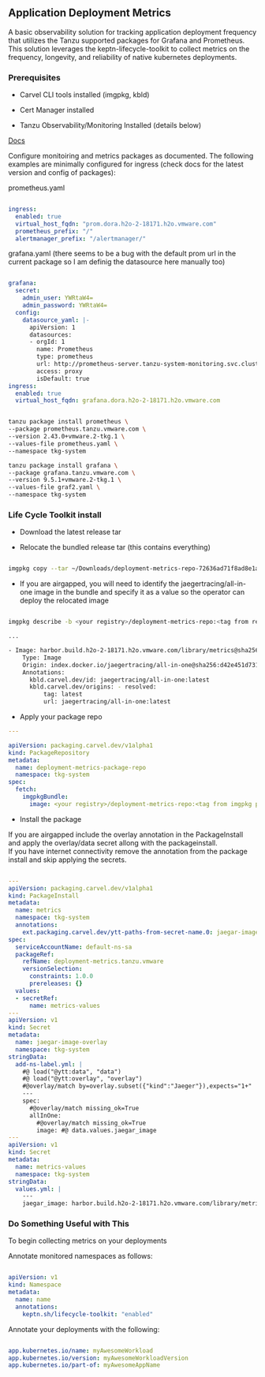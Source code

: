 ## Application Deployment Metrics

A basic observability solution for tracking application deployment frequency that utilizes the Tanzu supported packages for Grafana and Prometheus.  This solution leverages the keptn-lifecycle-toolkit to collect metrics on the frequency, longevity, and reliability of native kubernetes deployments.

### Prerequisites

- Carvel CLI tools installed (imgpkg, kbld)

- Cert Manager installed

- Tanzu Observability/Monitoring Installed (details below)

[Docs](https://docs.vmware.com/en/VMware-Tanzu-Kubernetes-Grid/2.2/using-tkg-22/workload-packages-monitoring.html)

Configure monitoiring and metrics packages as documented.  The following examples are minimally configured for ingress (check docs for the latest version and config of packages):

prometheus.yaml
```yaml

ingress:
  enabled: true
  virtual_host_fqdn: "prom.dora.h2o-2-18171.h2o.vmware.com"
  prometheus_prefix: "/"
  alertmanager_prefix: "/alertmanager/"

```

grafana.yaml
(there seems to be a bug with the default prom url in the current package so I am definig the datasource here manually too)
```yaml

grafana:
  secret:
    admin_user: YWRtaW4=
    admin_password: YWRtaW4=
  config:
    datasource_yaml: |-
      apiVersion: 1
      datasources:
      - orgId: 1
        name: Prometheus
        type: prometheus
        url: http://prometheus-server.tanzu-system-monitoring.svc.cluster.local
        access: proxy
        isDefault: true
ingress:
  enabled: true
  virtual_host_fqdn: grafana.dora.h2o-2-18171.h2o.vmware.com

```


```bash

tanzu package install prometheus \
--package prometheus.tanzu.vmware.com \
--version 2.43.0+vmware.2-tkg.1 \
--values-file prometheus.yaml \
--namespace tkg-system

tanzu package install grafana \
--package grafana.tanzu.vmware.com \
--version 9.5.1+vmware.2-tkg.1 \
--values-file graf2.yaml \
--namespace tkg-system

```

### Life Cycle Toolkit install

* Download the latest release tar

* Relocate the bundled release tar (this contains everything)

```bash

imgpkg copy --tar ~/Downloads/deployment-metrics-repo-72636ad71f8ad8e1aceb9c82677bff6745deb847.tar --to-repo <your registry>/deployment-metrics-repo --registry-ca-cert-path <add cert for self signed, if needed>

```

* If you are airgapped, you will need to identify the jaegertracing/all-in-one image in the bundle and specify it as a value so the operator can deploy the relocated image

```bash

imgpkg describe -b <your registry>/deployment-metrics-repo:<tag from relocated bundle> --registry-ca-cert-path ~/Downloads/harbor.build.new.cer

...

- Image: harbor.build.h2o-2-18171.h2o.vmware.com/library/metrics@sha256:d42e451d73188d1d47c60dff6cf645b73b7cc470a6463fcae03aa7dfb9ab8b59  #<-- use this relocated image reference
    Type: Image
    Origin: index.docker.io/jaegertracing/all-in-one@sha256:d42e451d73188d1d47c60dff6cf645b73b7cc470a6463fcae03aa7dfb9ab8b59
    Annotations:
      kbld.carvel.dev/id: jaegertracing/all-in-one:latest
      kbld.carvel.dev/origins: - resolved:
          tag: latest
          url: jaegertracing/all-in-one:latest

```

* Apply your package repo

```yaml
---

apiVersion: packaging.carvel.dev/v1alpha1
kind: PackageRepository
metadata:
  name: deployment-metrics-package-repo
  namespace: tkg-system
spec:
  fetch:
    imgpkgBundle:
      image: <your registry>/deployment-metrics-repo:<tag from imgpkg push above>

```


* Install the package

If you are airgapped include the overlay annotation in the PackageInstall and apply the overlay/data secret allong with the packageinstall.  
If you have internet connectivity remove the annotation from the package install and skip applying the secrets.

```yaml

---
apiVersion: packaging.carvel.dev/v1alpha1
kind: PackageInstall
metadata:
  name: metrics
  namespace: tkg-system
  annotations:
    ext.packaging.carvel.dev/ytt-paths-from-secret-name.0: jaegar-image-overlay
spec:
  serviceAccountName: default-ns-sa
  packageRef:
    refName: deployment-metrics.tanzu.vmware
    versionSelection:
      constraints: 1.0.0
      prereleases: {}
  values:
  - secretRef:
      name: metrics-values
---
apiVersion: v1
kind: Secret
metadata:
  name: jaegar-image-overlay
  namespace: tkg-system
stringData:
  add-ns-label.yml: |
    #@ load("@ytt:data", "data")
    #@ load("@ytt:overlay", "overlay")
    #@overlay/match by=overlay.subset({"kind":"Jaeger"}),expects="1+"
    ---
    spec:
      #@overlay/match missing_ok=True
      allInOne:
        #@overlay/match missing_ok=True
        image: #@ data.values.jaegar_image
---
apiVersion: v1
kind: Secret
metadata:
  name: metrics-values
  namespace: tkg-system
stringData:
  values.yml: |
    ---
    jaegar_image: harbor.build.h2o-2-18171.h2o.vmware.com/library/metrics@sha256:d42e451d73188d1d47c60dff6cf645b73b7cc470a6463fcae03aa7dfb9ab8b59

```

### Do Something Useful with This

To begin collecting metrics on your deployments


Annotate monitored namespaces as follows:

```yaml

apiVersion: v1
kind: Namespace
metadata:
  name: name
  annotations:
    keptn.sh/lifecycle-toolkit: "enabled"


```

Annotate your deployments with the following:

```yaml

app.kubernetes.io/name: myAwesomeWorkload
app.kubernetes.io/version: myAwesomeWorkloadVersion
app.kubernetes.io/part-of: myAwesomeAppName

```

